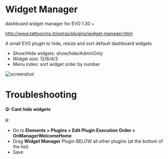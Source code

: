 # Widget Manager
dashboard widget manager for EVO 1.30 +

http://www.tattoocms.it/extras/plugins/widget-manager.html

A small EVO plugin to hide, resize and sort default dashboard widgets

- Show/Hide widgets: show/hide/AdminOnly
- Widget size: 12/6/4/3
- Menu index: sort widget order by number

![screenshot](https://user-images.githubusercontent.com/7342798/30176337-5b2127c8-9402-11e7-8333-af40ed22604c.png)

# Troubleshooting

#### Q: Cant hide widgets 

R: 
- Go to **Elements > Plugins > Edit Plugin Execution Order > OnManagerWelcomeHome** 
- Drag **Widget Manager** Plugin BELOW all other plugins (at the bottom of the list)
- Save
